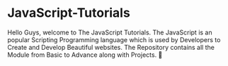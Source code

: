 # JavaScript-Tutorials
Hello Guys, welcome to The JavaScript Tutorials. The JavaScript is an popular Scripting Programming language which is used by Developers to Create and Develop Beautiful websites. The Repository contains all the Module from Basic to Advance along with Projects. :anger:
